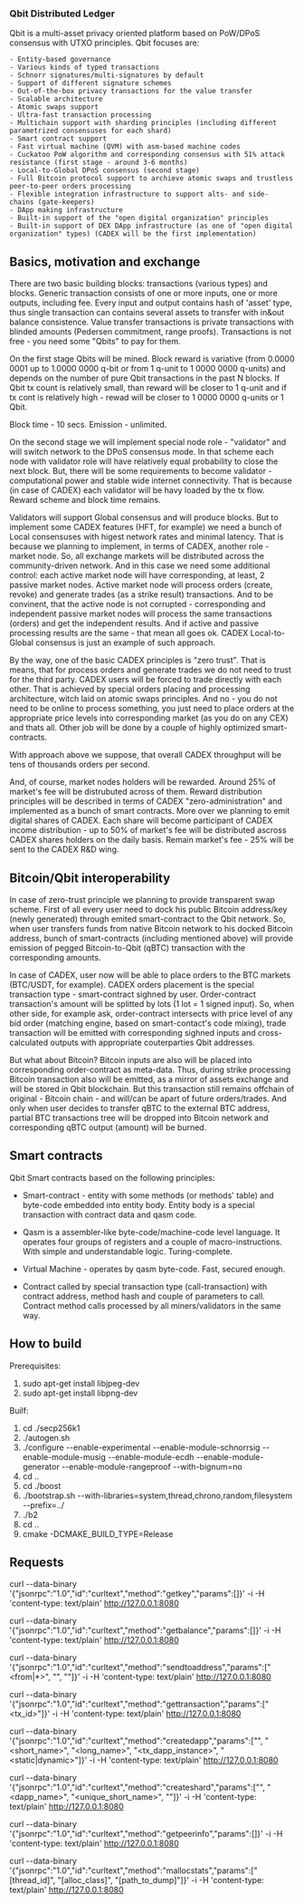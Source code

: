 ### Qbit Distributed Ledger

Qbit is a multi-asset privacy oriented platform based on PoW/DPoS consensus with UTXO principles. Qbit focuses are:

	- Entity-based governance
	- Various kinds of typed transactions
	- Schnorr signatures/multi-signatures by default
	- Support of different signature schemes
	- Out-of-the-box privacy transactions for the value transfer
	- Scalable architecture
	- Atomic swaps support
	- Ultra-fast transaction processing
	- Multichain support with sharding principles (including different parametrized consensuses for each shard) 
	- Smart contract support
	- Fast virtual machine (QVM) with asm-based machine codes
	- Cuckatoo PoW algorithm and corresponding consensus with 51% attack resistance (first stage - around 3-6 months)
	- Local-to-Global DPoS consensus (second stage)
	- Full Bitcoin protocol support to archieve atomic swaps and trustless peer-to-peer orders processing
	- Flexible integration infrastructure to support alts- and side- chains (gate-keepers)
	- DApp making infrastructure
	- Built-in support of the "open digital organization" principles
	- Built-in support of DEX DApp infrastructure (as one of "open digital organization" types) (CADEX will be the first implementation)

## Basics, motivation and exchange

There are two basic building blocks: transactions (various types) and blocks. Generic transaction consists of one or more inputs, one or more outputs, including fee. Every input and output contains hash of 'asset' type, thus single transaction can contains several assets to transfer with in&out balance consistence. Value transfer transactions is private transactions with blinded amounts (Pedersen commitment, range proofs). Transactions is not free - you need some "Qbits" to pay for them. 

On the first stage Qbits will be mined. Block reward is variative (from 0.0000 0001 up to 1.0000 0000 q-bit or from 1 q-unit to 1 0000 0000 q-units) and depends on the number of pure Qbit transactions in the past N blocks. If Qbit tx count is relatively small, than reward will be closer to 1 q-unit and if tx cont is relatively high - rewad will be closer to 1 0000 0000 q-units or 1 Qbit.

Block time - 10 secs. Emission - unlimited.

On the second stage we will implement special node role - "validator" and will switch network to the DPoS consensus mode. In that scheme each node with validator role will have relatively equal probability to close the next block. But, there will be some requirements to become validator - computational power and stable wide internet connectivity. That is because (in case of CADEX) each validator will be havy loaded by the tx flow. Reward scheme and block time remains.

Validators will support Global consensus and will produce blocks. But to implement some CADEX features (HFT, for example) we need a bunch of Local consensuses with higest network rates and minimal latency. That is because we planning to implement, in terms of CADEX, another role - market node. So, all exchange markets will be distributed across the community-driven network. And in this case we need some additional control: each active market node will have corresponding, at least, 2 passive market nodes. Active market node will process orders (create, revoke) and generate trades (as a strike result) transactions. And to be convinent, that the active node is not corrupted - corresponding and independent passive market nodes will process the same transactions (orders) and get the independent results. And if active and passive processing results are the same - that mean all goes ok. CADEX Local-to-Global consensus is just an example of such approach. 	

By the way, one of the basic CADEX principles is "zero trust". That is means, that for process orders and generate trades we do not need to trust for the third party. CADEX users will be forced to trade directly with each other. That is achieved by special orders placing and processing architecture, witch laid on atomic swaps principles. And no - you do not need to be online to process something, you just need to place orders at the appropriate price levels into corresponding market (as you do on any CEX) and thats all. Other job will be done by a couple of highly optimized smart-contracts. 

With approach above we suppose, that overall CADEX throughput will be tens of thousands orders per second.

And, of course, market nodes holders will be rewarded. Around 25% of market's fee will be distrubuted across of them. Reward distribution principles will be described in terms of CADEX "zero-administration" and implemented as a bunch of smart contracts. More over we planning to emit digital shares of CADEX. Each share will become participant of CADEX income distribution - up to 50% of market's fee will be distributed ascross CADEX shares holders on the daily basis. Remain market's fee - 25% will be sent to the CADEX R&D wing.

## Bitcoin/Qbit interoperability

In case of zero-trust principle we planning to provide transparent swap scheme. First of all every user need to dock his public Bitcoin address/key (newly generated) through emited smart-contract to the Qbit network. So, when user transfers funds from native Bitcoin network to his docked Bitcoin address, bunch of smart-contracts (including mentioned above) will provide emission of pegged Bitcoin-to-Qbit (qBTC) transaction with the corresponding amounts.

In case of CADEX, user now will be able to place orders to the BTC markets (BTC/USDT, for example). CADEX orders placement is the special transaction type - smart-contract sighned by user. Order-contract transaction's amount will be splitted by lots (1 lot = 1 signed input). So, when other side, for example ask, order-contract intersects with price level of any bid order (matching engine, based on smart-contact's code mixing), trade transaction will be emitted with corresponding sighned inputs and cross-calculated outputs with appropriate couterparties Qbit addresses.

But what about Bitcoin? Bitcoin inputs are also will be placed into corresponding order-contract as meta-data. Thus, during strike processing Bitcoin transaction also will be emitted, as a mirror of assets exchange and will be stored in Qbit blockchain. But this transaction still remains offchain of original - Bitcoin chain - and will/can be apart of future orders/trades. And only when user decides to transfer qBTC to the external BTC address, partial BTC transactions tree will be dropped into Bitcoin network and corresponding qBTC output (amount) will be burned.

## Smart contracts

Qbit Smart contracts based on the following principles:

- Smart-contract - entity with some methods (or methods' table) and byte-code embedded into entity body. Entity body is a special transaction with contract data and qasm code.

- Qasm is a assembler-like byte-code/machine-code level language. It operates four groups of registers and a couple of macro-instructions. With simple and understandable logic. Turing-complete.

- Virtual Machine - operates by qasm byte-code. Fast, secured enough. 

- Contract called by special transaction type (call-transaction) with contract address, method hash and couple of parameters to call. Contract method calls processed by all miners/validators in the same way.

## How to build

Prerequisites:
1. sudo apt-get install libjpeg-dev
2. sudo apt-get install libpng-dev

Builf:
1. cd ./secp256k1
2. ./autogen.sh
3. ./configure --enable-experimental --enable-module-schnorrsig --enable-module-musig --enable-module-ecdh --enable-module-generator --enable-module-rangeproof --with-bignum=no
4. cd ..
5. cd ./boost
6. ./bootstrap.sh --with-libraries=system,thread,chrono,random,filesystem --prefix=../
7. ./b2
8. cd ..
9. cmake -DCMAKE_BUILD_TYPE=Release

## Requests

curl --data-binary '{"jsonrpc":"1.0","id":"curltext","method":"getkey","params":[]}' -i -H 'content-type: text/plain' http://127.0.0.1:8080

curl --data-binary '{"jsonrpc":"1.0","id":"curltext","method":"getbalance","params":[]}' -i -H 'content-type: text/plain' http://127.0.0.1:8080

curl --data-binary '{"jsonrpc":"1.0","id":"curltext","method":"sendtoaddress","params":["<from|*>", "<to>", "<amount>"]}' -i -H 'content-type: text/plain' http://127.0.0.1:8080

curl --data-binary '{"jsonrpc":"1.0","id":"curltext","method":"gettransaction","params":["<tx_id>"]}' -i -H 'content-type: text/plain' http://127.0.0.1:8080

curl --data-binary '{"jsonrpc":"1.0","id":"curltext","method":"createdapp","params":["<owner>", "<short_name>", "<long_name>", "<tx_dapp_instance>", "<static|dynamic>"]}' -i -H 'content-type: text/plain' http://127.0.0.1:8080

curl --data-binary '{"jsonrpc":"1.0","id":"curltext","method":"createshard","params":["<creator>", "<dapp_name>", "<unique_short_name>", "<description>"]}' -i -H 'content-type: text/plain' http://127.0.0.1:8080

curl --data-binary '{"jsonrpc":"1.0","id":"curltext","method":"getpeerinfo","params":[]}' -i -H 'content-type: text/plain' http://127.0.0.1:8080

curl --data-binary '{"jsonrpc":"1.0","id":"curltext","method":"mallocstats","params":["[thread_id]", "[alloc_class]", "[path_to_dump]"]}' -i -H 'content-type: text/plain' http://127.0.0.1:8080
